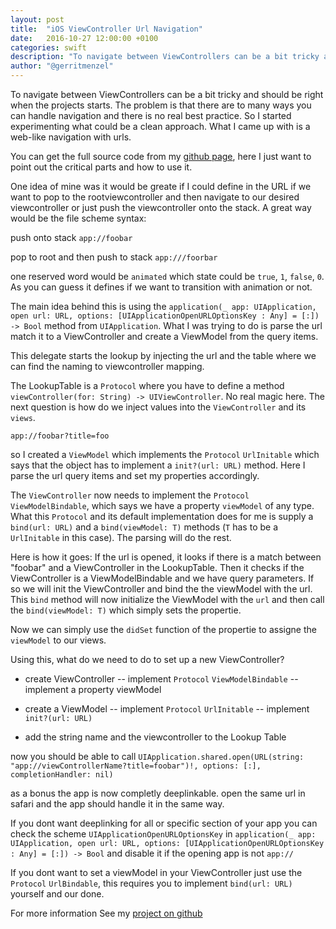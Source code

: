 ```yaml
---
layout: post
title:  "iOS ViewController Url Navigation"
date:   2016-10-27 12:00:00 +0100
categories: swift
description: "To navigate between ViewControllers can be a bit tricky and should be right when the projects starts. The problem is that there a to many ways you can handle navigation and there is no real best practice. So I started experimenting what could be a clean way. What I came up with is a web-like navigation with urls..."
author: "@gerritmenzel"
---
```


To navigate between ViewControllers can be a bit tricky and should be right when the projects starts. The problem is that there are to many ways you can handle navigation and there is no real best practice. So I started experimenting what could be a clean approach. What I came up with is a web-like navigation with urls.

You can get the full source code from my [github page](https://github.com/geme/url-navigation), here I just want to point out the critical parts and how to use it.

One idea of mine was it would be greate if I could define in the URL if we want to pop to the rootviewcontroller and then navigate to our desired viewcontroller or just push the viewcontroller onto the stack.
A great way would be the file scheme syntax:

push onto stack
`app://foobar`

pop to root and then push to stack
`app:///foorbar`

one reserved word would be `animated` which state could be `true`, `1`, `false`, `0`. As you can guess it defines if we want to transition with animation or not. 

The main idea behind this is using the `application(_ app: UIApplication, open url: URL, options: [UIApplicationOpenURLOptionsKey : Any] = [:]) -> Bool` method from `UIApplication`. What I was trying to do is parse the url match it to a ViewController and create a ViewModel from the query items.

This delegate starts the lookup by injecting the url and the table where we can find the naming to viewcontroller mapping.

The LookupTable is a `Protocol` where you have to define a method `viewController(for: String) -> UIViewController`. No real magic here. The next question is how do we inject values into the `ViewController` and its `views`. 

`app://foobar?title=foo`

so I created a `ViewModel` which implements the `Protocol` `UrlInitable` which says that the object has to implement a `init?(url: URL)` method. Here I parse the url query items and set my properties accordingly.

The `ViewController` now needs to implement the `Protocol` `ViewModelBindable`, which says we have a property `viewModel` of any type. What this `Protocol` and its default implementation does for me is supply a `bind(url: URL)` and a `bind(viewModel: T)` methods (`T` has to be a `UrlInitable` in this case). The parsing will do the rest.

Here is how it goes:
If the url is opened, it looks if there is a match between "foobar" and a ViewController in the LookupTable. Then it checks if the ViewController is a ViewModelBindable and we have query parameters. If so we will init the ViewController and bind the the viewModel with the url. This `bind` method will now initialize the ViewModel with the `url` and then call the `bind(viewModel: T)` which simply sets the propertie. 

Now we can simply use the `didSet` function of the propertie to assigne the `viewModel` to our views. 

Using this, what do we need to do to set up a new ViewController?

- create ViewController
-- implement `Protocol` `ViewModelBindable`
-- implement a property viewModel

- create a ViewModel
-- implement `Protocol` `UrlInitable`
-- implement `init?(url: URL)`

- add the string name and the viewcontroller to the Lookup Table

now you should be able to call `UIApplication.shared.open(URL(string: "app://viewControllerName?title=foobar")!, options: [:], completionHandler: nil)`

as a bonus the app is now completly deeplinkable.
open the same url in safari and the app should handle it in the same way.

If you dont want deeplinking for all or specific section of your app you can check the scheme `UIApplicationOpenURLOptionsKey` in `application(_ app: UIApplication, open url: URL, options: [UIApplicationOpenURLOptionsKey : Any] = [:]) -> Bool` and disable it if the opening app is not `app://`

If you dont want to set a viewModel in your ViewController just use the `Protocol` `UrlBindable`, this requires you to implement `bind(url: URL)` yourself and our done.

For more information See my [project on github](https://github.com/geme/url-navigation)


